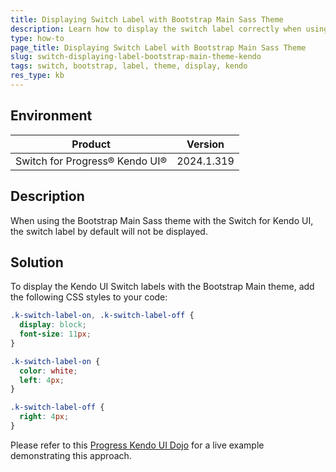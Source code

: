 ```yaml
---
title: Displaying Switch Label with Bootstrap Main Sass Theme
description: Learn how to display the switch label correctly when using the Bootstrap Main Sass theme for the Kendo UI Switch.
type: how-to
page_title: Displaying Switch Label with Bootstrap Main Sass Theme
slug: switch-displaying-label-bootstrap-main-theme-kendo
tags: switch, bootstrap, label, theme, display, kendo
res_type: kb
---
```

## Environment
| Product | Version |
|-----------|----------------|
| Switch for Progress® Kendo UI®  | 2024.1.319  |

## Description
When using the Bootstrap Main Sass theme with the Switch for Kendo UI, the switch label by default will not be displayed.

## Solution
To display the Kendo UI Switch labels with the Bootstrap Main theme, add the following CSS styles to your code:

   ```css
   .k-switch-label-on, .k-switch-label-off {
     display: block;
     font-size: 11px;
   }
   
   .k-switch-label-on {
     color: white;
     left: 4px;
   }
   
   .k-switch-label-off {
     right: 4px;
   }
   ```

Please refer to this [Progress Kendo UI Dojo](https://dojo.telerik.com/ijeNiduD) for a live example demonstrating this approach.

